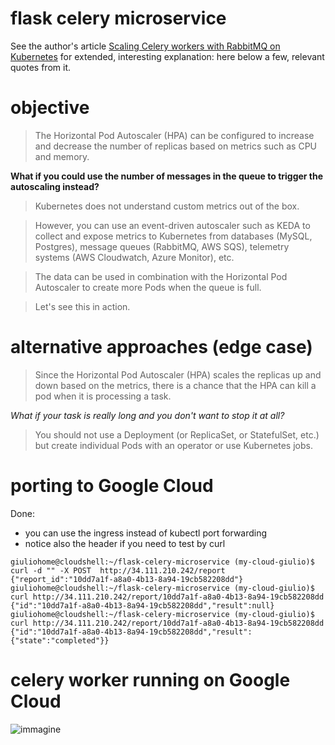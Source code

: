 # flask celery microservice

See the author's article [Scaling Celery workers with RabbitMQ on Kubernetes](https://learnk8s.io/scaling-celery-rabbitmq-kubernetes) for extended, interesting explanation: here below a few, relevant quotes from it.

# objective

> The Horizontal Pod Autoscaler (HPA) can be configured to increase and decrease the number of replicas based on metrics such as CPU and memory.

**What if you could use the number of messages in the queue to trigger the autoscaling instead?**

> Kubernetes does not understand custom metrics out of the box.

> However, you can use an event-driven autoscaler such as KEDA to collect and expose metrics to Kubernetes from databases (MySQL, Postgres), message queues (RabbitMQ, AWS SQS), telemetry systems (AWS Cloudwatch, Azure Monitor), etc.

> The data can be used in combination with the Horizontal Pod Autoscaler to create more Pods when the queue is full.

> Let's see this in action.

# alternative approaches (edge case)

> Since the Horizontal Pod Autoscaler (HPA) scales the replicas up and down based on the metrics, there is a chance that the HPA can kill a pod when it is processing a task.

*What if your task is really long and you don't want to stop it at all?*

> You should not use a Deployment (or ReplicaSet, or StatefulSet, etc.) but create individual Pods with an operator or use Kubernetes jobs.

# porting to Google Cloud

Done:

- you can use the ingress instead of kubectl port forwarding 
- notice also the header if you need to test by curl

```
giuliohome@cloudshell:~/flask-celery-microservice (my-cloud-giulio)$ curl -d "" -X POST  http://34.111.210.242/report
{"report_id":"10dd7a1f-a8a0-4b13-8a94-19cb582208dd"}
giuliohome@cloudshell:~/flask-celery-microservice (my-cloud-giulio)$ curl http://34.111.210.242/report/10dd7a1f-a8a0-4b13-8a94-19cb582208dd
{"id":"10dd7a1f-a8a0-4b13-8a94-19cb582208dd","result":null}
giuliohome@cloudshell:~/flask-celery-microservice (my-cloud-giulio)$ curl http://34.111.210.242/report/10dd7a1f-a8a0-4b13-8a94-19cb582208dd
{"id":"10dd7a1f-a8a0-4b13-8a94-19cb582208dd","result":{"state":"completed"}}
```

# celery worker running on Google Cloud

![immagine](https://user-images.githubusercontent.com/3272563/156769262-f91b740e-f20c-4ad8-9cec-fb730d6c9d40.png)
